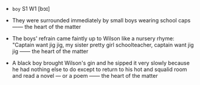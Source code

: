 - `boy` S1 W1 [bɔɪ]



-  They were surrounded immediately by small boys wearing school caps —— the heart of the matter

-  The boys' refrain came faintly up to Wilson like a nursery rhyme: "Captain want jig jig, my sister pretty girl schoolteacher, captain want jig jig —— the heart of the matter

-  A black boy brought Wilson's gin and he sipped it very slowly because he had nothing else to do except to return to his hot and squalid room and read a novel — or a poem —— the heart of the matter